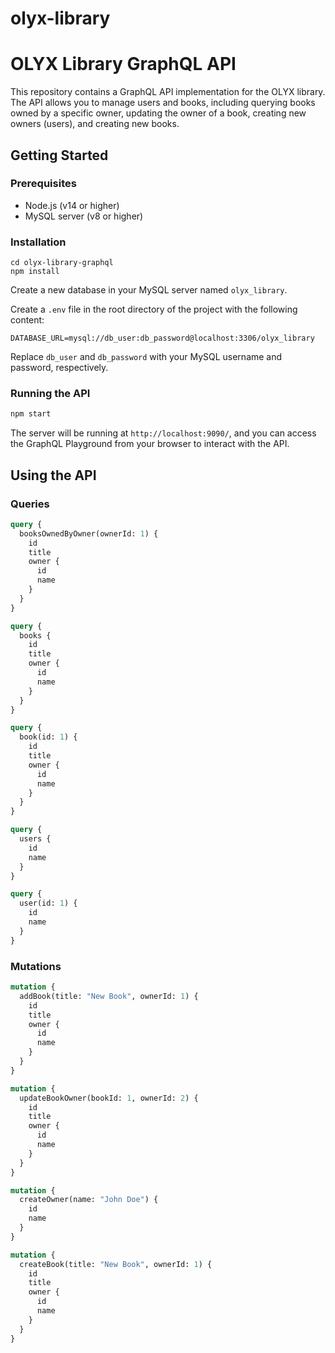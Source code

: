 # olyx-library



# OLYX Library GraphQL API

This repository contains a GraphQL API implementation for the OLYX library. The API allows you to manage users and books, including querying books owned by a specific owner, updating the owner of a book, creating new owners (users), and creating new books.

## Getting Started

### Prerequisites

- Node.js (v14 or higher)
- MySQL server (v8 or higher)

### Installation

```git clone https://github.com/olurocks/olyx-library.git
cd olyx-library-graphql
npm install
```

Create a new database in your MySQL server named `olyx_library`.

Create a `.env` file in the root directory of the project with the following content:

```dotenv
DATABASE_URL=mysql://db_user:db_password@localhost:3306/olyx_library
```

Replace `db_user` and `db_password` with your MySQL username and password, respectively.

### Running the API

```bash
npm start
```

The server will be running at `http://localhost:9090/`, and you can access the GraphQL Playground from your browser to interact with the API.

## Using the API

### Queries

```graphql
query {
  booksOwnedByOwner(ownerId: 1) {
    id
    title
    owner {
      id
      name
    }
  }
}
```

```graphql
query {
  books {
    id
    title
    owner {
      id
      name
    }
  }
}
```

```graphql
query {
  book(id: 1) {
    id
    title
    owner {
      id
      name
    }
  }
}
```

```graphql
query {
  users {
    id
    name
  }
}
```

```graphql
query {
  user(id: 1) {
    id
    name
  }
}
```

### Mutations

```graphql
mutation {
  addBook(title: "New Book", ownerId: 1) {
    id
    title
    owner {
      id
      name
    }
  }
}
```

```graphql
mutation {
  updateBookOwner(bookId: 1, ownerId: 2) {
    id
    title
    owner {
      id
      name
    }
  }
}
```

```graphql
mutation {
  createOwner(name: "John Doe") {
    id
    name
  }
}
```

```graphql
mutation {
  createBook(title: "New Book", ownerId: 1) {
    id
    title
    owner {
      id
      name
    }
  }
}
```
